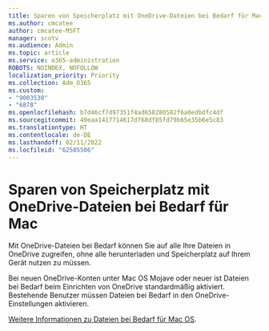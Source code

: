 ```yaml
---
title: Sparen von Speicherplatz mit OneDrive-Dateien bei Bedarf für Mac
ms.author: cmcatee
author: cmcatee-MSFT
manager: scotv
ms.audience: Admin
ms.topic: article
ms.service: o365-administration
ROBOTS: NOINDEX, NOFOLLOW
localization_priority: Priority
ms.collection: Adm_O365
ms.custom:
- "9003530"
- "6878"
ms.openlocfilehash: b7d46cf7d97351f4ad658280582f6a0edbdfc4df
ms.sourcegitcommit: 49eaa1417714617d768df85fd79b65e35b6e5c83
ms.translationtype: HT
ms.contentlocale: de-DE
ms.lasthandoff: 02/11/2022
ms.locfileid: "62585506"
---
```

# <a name="save-disk-space-with-onedrive-files-on-demand-for-mac"></a>Sparen von Speicherplatz mit OneDrive-Dateien bei Bedarf für Mac

Mit OneDrive-Dateien bei Bedarf können Sie auf alle Ihre Dateien in OneDrive zugreifen, ohne alle herunterladen und Speicherplatz auf Ihrem Gerät nutzen zu müssen.  

Bei neuen OneDrive-Konten unter Mac OS Mojave oder neuer ist Dateien bei Bedarf beim Einrichten von OneDrive standardmäßig aktiviert. Bestehende Benutzer müssen Dateien bei Bedarf in den OneDrive-Einstellungen aktivieren.  

[Weitere Informationen zu Dateien bei Bedarf für Mac OS](https://support.microsoft.com/office/529f6d53-e572-4922-a585-e7a318c135f0).

